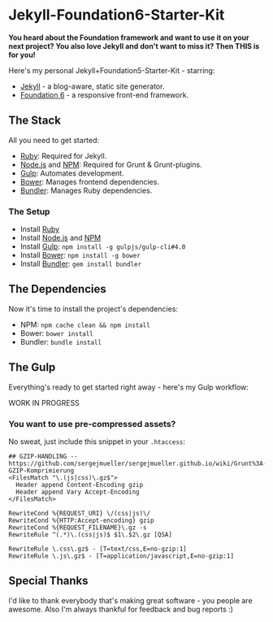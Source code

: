 # Jekyll-Foundation6-Starter-Kit

**You heard about the Foundation framework and want to use it on your next project? You also love Jekyll and don't want to miss it? Then THIS is for you!**

Here's my personal Jekyll+Foundation5-Starter-Kit - starring:
+ [Jekyll](http://jekyllrb.com/) - a blog-aware, static site generator.
+ [Foundation 6](http://foundation.zurb.com/) - a responsive front-end framework.

## The Stack
All you need to get started:
- [Ruby](http://www.ruby-lang.org/): Required for Jekyll.
- [Node.js](http://nodejs.org/) and [NPM](https://npmjs.org/): Required for Grunt & Grunt-plugins.
- [Gulp](http://gulpjs.com/): Automates development.
- [Bower](http://bower.io/): Manages frontend dependencies.
- [Bundler](http://bundler.io/): Manages Ruby dependencies.

### The Setup
- Install [Ruby](https://www.ruby-lang.org/en/documentation/installation/)
- Install [Node.js](http://nodejs.org/) and [NPM](https://npmjs.org/)
- Install [Gulp](http://gruntjs.com/): `npm install -g gulpjs/gulp-cli#4.0`
- Install [Bower](http://bower.io/): `npm install -g bower`
- Install [Bundler](http://bundler.io/): `gem install bundler`

## The Dependencies
Now it's time to install the project's dependencies:
- NPM: `npm cache clean && npm install`
- Bower: `bower install`
- Bundler: `bundle install`

## The Gulp
Everything's ready to get started right away - here's my Gulp workflow:

WORK IN PROGRESS

### You want to use pre-compressed assets?

No sweat, just include this snippet in your `.htaccess`:
```apacheconf
## GZIP-HANDLING -- https://github.com/sergejmueller/sergejmueller.github.io/wiki/Grunt%3A-GZIP-Komprimierung
<FilesMatch "\.(js|css)\.gz$">
  Header append Content-Encoding gzip
  Header append Vary Accept-Encoding
</FilesMatch>

RewriteCond %{REQUEST_URI} \/(css|js)\/
RewriteCond %{HTTP:Accept-encoding} gzip
RewriteCond %{REQUEST_FILENAME}\.gz -s
RewriteRule ^(.*)\.(css|js)$ $1\.$2\.gz [QSA]

RewriteRule \.css\.gz$ - [T=text/css,E=no-gzip:1]
RewriteRule \.js\.gz$ - [T=application/javascript,E=no-gzip:1]
```

## Special Thanks
I'd like to thank everybody that's making great software - you people are awesome. Also I'm always thankful for feedback and bug reports :)
